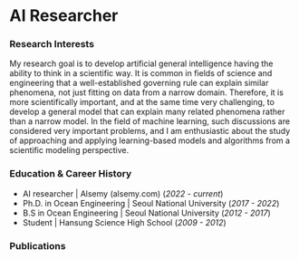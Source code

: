 # AI Researcher

### Research Interests
My research goal is to develop artificial general intelligence having the ability to think in a scientific way. 
It is common in fields of science and engineering that a well-established governing rule can explain similar phenomena, not just fitting on data from a narrow domain. 
Therefore, it is more scientifically important, and at the same time very challenging, to develop a general model that can explain many related phenomena rather than a narrow model. 
In the field of machine learning, such discussions are considered very important problems, and I am enthusiastic about the study of approaching and applying learning-based models and algorithms from a scientific modeling perspective.

### Education & Career History
- AI researcher | Alsemy (alsemy.com) (_2022 - current_)
- Ph.D. in Ocean Engineering | Seoul National University (_2017 - 2022_)
- B.S in Ocean Engineering | Seoul National University (_2012 - 2017_)
- Student | Hansung Science High School (_2009 - 2012_)

### Publications
